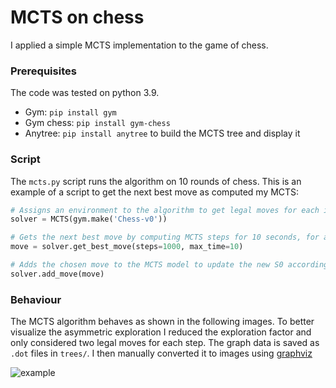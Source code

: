 # MCTS on chess
I applied a simple MCTS implementation to the game of chess.

### Prerequisites
The code was tested on python 3.9.
* Gym: `pip install gym`  
* Gym chess: `pip install gym-chess`
* Anytree: `pip install anytree` to build the MCTS tree and display it

### Script
The `mcts.py` script runs the algorithm on 10 rounds of chess. 
This is an example of a script to get the next best move as computed my MCTS:

```python
# Assigns an environment to the algorithm to get legal moves for each iteration
solver = MCTS(gym.make('Chess-v0'))

# Gets the next best move by computing MCTS steps for 10 seconds, for a max of 1000 steps
move = solver.get_best_move(steps=1000, max_time=10)

# Adds the chosen move to the MCTS model to update the new S0 accordingly
solver.add_move(move)
```

### Behaviour
The MCTS algorithm behaves as shown in the following images. 
To better visualize the asymmetric exploration I reduced the exploration factor and only considered two legal moves for each step.
The graph data is saved as `.dot` files in `trees/`. I then manually converted it to images using [graphviz](https://graphviz.org/)

![example](https://user-images.githubusercontent.com/48620867/149146716-bb85d702-18c2-40a8-9e99-d31bf4082d87.gif)
